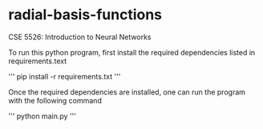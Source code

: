 # radial-basis-functions
CSE 5526: Introduction to Neural Networks

To run this python program, first install the required dependencies listed in
requirements.text

'''
pip install -r requirements.txt
'''

Once the required dependencies are installed, one can run the program with the
following command

'''
python main.py
'''

